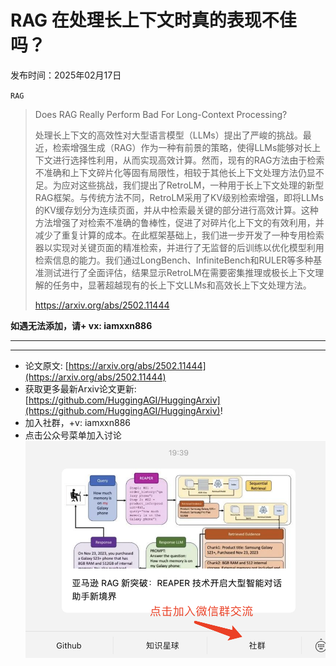# RAG 在处理长上下文时真的表现不佳吗？
发布时间：2025年02月17日

`RAG`
> Does RAG Really Perform Bad For Long-Context Processing?
>
> 处理长上下文的高效性对大型语言模型（LLMs）提出了严峻的挑战。最近，检索增强生成（RAG）作为一种有前景的策略，使得LLMs能够对长上下文进行选择性利用，从而实现高效计算。然而，现有的RAG方法由于检索不准确和上下文碎片化等固有局限性，相较于其他长上下文处理方法仍显不足。为应对这些挑战，我们提出了RetroLM，一种用于长上下文处理的新型RAG框架。与传统方法不同，RetroLM采用了KV级别检索增强，即将LLMs的KV缓存划分为连续页面，并从中检索最关键的部分进行高效计算。这种方法增强了对检索不准确的鲁棒性，促进了对碎片化上下文的有效利用，并减少了重复计算的成本。在此框架基础上，我们进一步开发了一种专用检索器以实现对关键页面的精准检索，并进行了无监督的后训练以优化模型利用检索信息的能力。我们通过LongBench、InfiniteBench和RULER等多种基准测试进行了全面评估，结果显示RetroLM在需要密集推理或极长上下文理解的任务中，显著超越现有的长上下文LLMs和高效长上下文处理方法。
>
> https://arxiv.org/abs/2502.11444

**如遇无法添加，请+ vx: iamxxn886**
<hr />


<hr />

- 论文原文: [https://arxiv.org/abs/2502.11444](https://arxiv.org/abs/2502.11444)
- 获取更多最新Arxiv论文更新: [https://github.com/HuggingAGI/HuggingArxiv](https://github.com/HuggingAGI/HuggingArxiv)!
- 加入社群，+v: iamxxn886
- 点击公众号菜单加入讨论
![](https://raw.githubusercontent.com/HuggingAGI/wx_assets/main/2024/07/31/1722434818326-94339e92-22f1-4472-9d27-fed232f70b5d.jpeg)